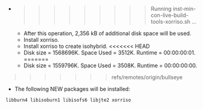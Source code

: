 * >>>>>>>>> Running inst-min-con-live-build-tools-xorriso.sh ...
  * After this operation, 2,356 kB of additional disk space will be used.
  * Install xorriso.
  * Install xorriso to create isohybrid.
<<<<<<< HEAD
  * Disk size = 1568696K. Space Used = 3512K. Runtime = 00:00:00:01.
=======
  * Disk size = 1559796K. Space Used = 3508K. Runtime = 00:00:00:00.
>>>>>>> refs/remotes/origin/bullseye
  * The following NEW packages will be installed:
  ```bash
libburn4 libisoburn1 libisofs6 libjte2 xorriso
  ```
